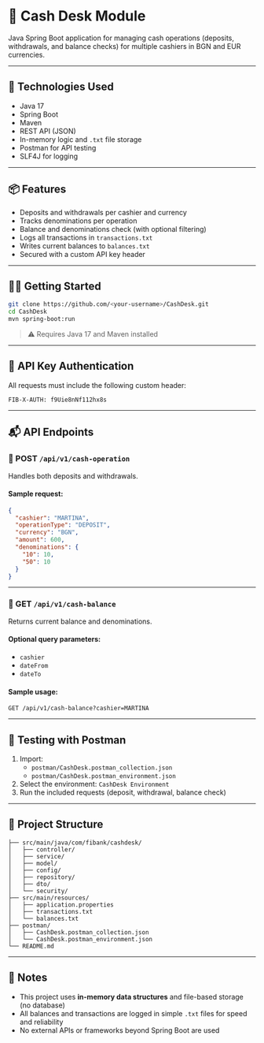 # 💸 Cash Desk Module

Java Spring Boot application for managing cash operations (deposits, withdrawals, and balance checks) for multiple cashiers in BGN and EUR currencies.

---

## 🚀 Technologies Used

- Java 17
- Spring Boot
- Maven
- REST API (JSON)
- In-memory logic and `.txt` file storage
- Postman for API testing
- SLF4J for logging

---

## 📦 Features

- Deposits and withdrawals per cashier and currency
- Tracks denominations per operation
- Balance and denominations check (with optional filtering)
- Logs all transactions in `transactions.txt`
- Writes current balances to `balances.txt`
- Secured with a custom API key header

---

## 🧑‍💻 Getting Started

```bash
git clone https://github.com/<your-username>/CashDesk.git
cd CashDesk
mvn spring-boot:run
```

> ⚠️ Requires Java 17 and Maven installed

---

## 🔐 API Key Authentication

All requests must include the following custom header:

```
FIB-X-AUTH: f9Uie8nNf112hx8s
```

---

## 📬 API Endpoints

### 🔹 POST `/api/v1/cash-operation`

Handles both deposits and withdrawals.

#### Sample request:

```json
{
  "cashier": "MARTINA",
  "operationType": "DEPOSIT",
  "currency": "BGN",
  "amount": 600,
  "denominations": {
    "10": 10,
    "50": 10
  }
}
```

---

### 🔹 GET `/api/v1/cash-balance`

Returns current balance and denominations.

#### Optional query parameters:
- `cashier`
- `dateFrom`
- `dateTo`

#### Sample usage:
```
GET /api/v1/cash-balance?cashier=MARTINA
```

---

## 🧪 Testing with Postman

1. Import:
    - `postman/CashDesk.postman_collection.json`
    - `postman/CashDesk.postman_environment.json`
2. Select the environment: `CashDesk Environment`
3. Run the included requests (deposit, withdrawal, balance check)

---

## 📁 Project Structure

```
├── src/main/java/com/fibank/cashdesk/
│   ├── controller/
│   ├── service/
│   ├── model/
│   ├── config/
│   ├── repository/
│   ├── dto/
│   └── security/
├── src/main/resources/
│   ├── application.properties
│   ├── transactions.txt
│   └── balances.txt
├── postman/
│   ├── CashDesk.postman_collection.json
│   └── CashDesk.postman_environment.json
└── README.md
```

---

## 🧾 Notes

- This project uses **in-memory data structures** and file-based storage (no database)
- All balances and transactions are logged in simple `.txt` files for speed and reliability
- No external APIs or frameworks beyond Spring Boot are used


